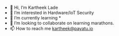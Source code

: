 - 👋 Hi, I’m Kartheek Lade
- 👀 I’m interested in Hardware/IoT Security
- 🌱 I’m currently learning *
- 💞️ I’m looking to collaborate on learning marathons.
- 📫 How to reach me kartheek@payatu.io

<!---
ps1061/ps1061 is a ✨ special ✨ repository because its `README.md` (this file) appears on your GitHub profile.
You can click the Preview link to take a look at your changes.
--->
